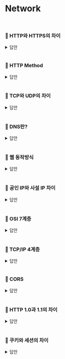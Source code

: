 # Network
<br>

### 📌 HTTP와 HTTPS의 차이
<details>
   <summary> 답안 </summary>
<br />

- HTTP는 정보를 주고 받기 위해 사용되는 프로토콜입니다. HTTP는 평문 데이터를 전송하기 때문에 HTTP로 비밀번호나 주민번호 등 중요한 정보를 주고 받으면 제 3자에 의해 조회될 수 있습니다. 이러한 문제를 해결하기 위해 HTTP에 암호화를 추가한 것이 HTTPS 입니다. 
- HTTPS는 암호화 및 인증이 있는 HTTP입니다. HTTPS는 TLS(SSL)를 사용하여 일반 HTTP 요청과 응답을 암호화하고 해당 요청과 응답에 디지털 서명을 합니다.

  <details>
   <summary> <strong> TLS란? </strong> </summary>
  <br />
     
  - TLS(전송 보안 계층)은 SSL이라는 암호화 프로토콜에서 발전한 것입니다. 
    인터넷 커뮤니케이션을 위한 개인 정보와 데이터 보안을 용이하게 하기 위해 설계된 보안 프로토콜 입니다.
  </details>
  <br>
  
</details>
<br>

### 📌 HTTP Method
<details>
   <summary> 답안 </summary>
<br />

- http method란 클라이언트가 서버한테 주어진 리소스를 가지고 수행해야 할 동작을 지정하여 요청(request)을 보내는 방식입니다.
  http method 종류는 `GET`, `POST`, `PUT`, `DELETE`, `PATCH`가 있습니다. <br>
  <br>
  - `GET`과 `POST`의 차이 : `GET`은 리소스를 조회할 때 사용하며, `POST`는 전달한 데이터의 처리/ 리소스 생성을 요청할 때 사용되는 메서드입니다.
  - `POST`와 `PUT`, `PATCH`의 차이 : `POST`는 주로 리소스를 생성하는데 사용되며, `PUT`은 리소스를 대체(수정)하거나 해당 리소스가 없으면 새로 생성 시켜주며,
     `PATCH`는 리소스의 일부분 변경을 위해 사용합니다. (PUT : 리소스 덮어쓰기 (전체 변경), PATCH : 리소스 일부 변경)
</details>
<br>

### 📌 TCP와 UDP의 차이
<details>
   <summary> 답안 </summary>
<br />

- TCP는 연결형 프로토콜로 3-way-handshaking 과정을 통해 연결을 설정합니다. 그렇기 때문에 높은 신뢰성을 보장하지만, 속도가 비교적 느리다는 단점이 있습니다.
- UDP 비연결형 프로토콜로 3-way-handshaking을 사용하지 않기 때문에 신뢰성이 떨어진다는 단점이 있습니다. 하지만 수신 여부를 확인하지 않기 때문에 속도가 빠르다는 장점이 있습니다.
- TCP는 신뢰성이 중요한 파일 교환 같은 경우에 쓰이고, UDP는 실시간성이 중요한 스트리밍에 자주 사용됩니다.

</details>
<br>

### 📌 DNS란?
<details>
   <summary> 답안 </summary>
<br />

- DNS(Domain Name System)은 사용자에게 친숙한 도메인 이름을 컴퓨터가 네트워크에서
  서로 식별하는데 사용하는 인터넷 프로토콜(IP) 주소로 변환해주는 시스템입니다. 

</details>
<br>

### 📌 웹 동작방식
<details>
   <summary> 답안 </summary>
<br />

1. 사용자가 브라우저를 통해 URL을 입력합니다.
2. 브라우저는 DNS를 통해 해당 서버의 진짜 주소를 찾아옵니다.
3. HTTP 프로토콜을 통해 HTTP 요청 메세지를 작성합니다.
4. 클라이언트와 서버의 TCP/IP 연결을 통해 해당 서버로 HTTP 요청 메세지를 전달합니다.
5. HTTP 요청 메세지를 전달받은 서버는 그에 해당하는 HTTP 응답 메세지를 작성합니다.
6. TCP/IP를 통해 클라이언트에게 HTTP 응답 메세지를 전달합니다.
7. 전달받은 HTTP 응답 메세지는 웹페이지 데이터로 변환하고, 브라우저에 의해 출력되어 사용자가 볼 수 있게 됩니다.

</details>
<br>

### 📌 공인 IP와 사설 IP 차이
<details>
   <summary> 답안 </summary>
<br />

- 공인 IP는 전세계에서 유일한 IP로 ISP(인터넷 서비스 공급자)가 제공하는 IP 주소입니다. 공인 IP는 외부에 공개되어 있어
  인터넷에 연결된 다른 장비로부터 접근이 가능하기 때문에 방화벽 등과 같은 보안 설정을 해주어야 합니다.<br>
  사설 IP는 어떤 네트웨크 안에서 사용되는 IP 주소로, IPv4 부족으로 인해 모든 네트워크가 공인 IP를 사용하는 것은 불가능 하기 때문에
  네트워크 안에서 라우터로 할당받는 가상의 주소이며 별도의 설정 없이는 접근이 불가능합니다.

</details>
<br>

### 📌 OSI 7계층
<details>
   <summary> 답안 </summary>
<br />
   
네트워크에서 통신이 일어나는 과정을 7가지 단계로 나눈것을 의미합니다.
- 7 계층(응용 계층) : 사용자와 직접 상호작용하는 응용 프로그램들이 포함된 계층
- 6 계층(표현 계층) : 데이터의 형식(Format)을 정의하는 계층
- 5 계층(세션 계층) : 컴퓨터끼리 통신을 하기 위해 세션을 만드는 계층
- 4 계층(전송 계층) : 최종 수신 프로세스로 데이터의 전송을 담당하는 계층
- 3 계층(네트워크 계층) : 패킷을 목적지까지 가장 빠른길로 전송하기 위한 계층
- 2 계층(데이터링크 계층) : 데이터의 물리적인 전송과 에러 검출, 흐름을 담당하는 계층
- 1 계층(물리 계층) : 데이터를 전기 신호로 바꾸어주는 계층

</details>
<br>

### 📌 TCP/IP 4계층
<details>
   <summary> 답안 </summary>
<br />
   
<img width="765" alt="스크린샷 2024-10-07 오후 7 59 29" src="https://github.com/user-attachments/assets/a5da4ac3-4c46-4555-98e1-7597e576b3c2">

TCP/IP 4계층은 현재 인터넷에서 사용되는 프로토콜로, 좀 더 실무적이면서 프로토콜 중심으로 단순화된 모델입니다.

- 1계층(네트워크 엑세스 계층 -> 물리 + 데이터링크 계층) : 이 계층은 Node-To-Node간의 신뢰성 있는 데이터 전송을 담당하는 계층
- 2계층(인터넷 계층 -> 네트워크 계층) : 패킷을 목적지까지 가장 빠른길로 전송하기 위한 계층
- 3계층(트랜스포트 계층 -> 전송 계층) : 최종 수신 프로세스로 데이터의 전송을 담당하는 계층
- 4계층(애플리케이션 계층 -> 세션 + 표현 + 응용 계층) : 사용자와 가장 가까운 계층으로 사용자-소프트웨어 간의 소통을 담당하는 계층이며, 주로 응용프로그램들끼리 데이터를 교환하기 위한 계층
</details>
<br>


### 📌 CORS
<details>
   <summary> 답안 </summary>
<br />

- Cross-Origin Resource Sharing으로 Origin이 다른 경우에도 리소스를 공유할 수 있게 허용해주는 정책입니다.
  여기서 Origin이란 프로토콜 + 호스트 + 포트 세가지를 합한 것으로 이 세가지가 동일하면 같은 Origin이라고 판단합니다.
</details>
<br>

### 📌 HTTP 1.0과 1.1의 차이
<details>
   <summary> 답안 </summary>
<br />

- HTTP1.0과 1.1의 차이는 TCP 세션을 지속적으로 유지 할 수 있느냐 없느냐의 차이입니다.
  HTTP1.0은 요청 컨텐츠마다 TCP 커넥션을 맺고 끊지만, 1.1은 매 요청마다 TCP 커넥션을 맺고 끊는것이 아닌 keep-alive를 통해 일정 시간동안 커넥션을 유지합니다.
</details>
<br>

### 📌 쿠키와 세션의 차이 
<details>
   <summary> 답안 </summary>
<br />

- 차이라는 관점 보다는 세션이 쿠키를 이용한다라고 말씀 드릴 수 있을 것 같습니다. 쿠키는 작은 데이터를 담을 수 있는 파일인 반면
  세션은 쿠키를 활용하여 클라이언트와 상호작용하며, 쿠키에는 세션 ID가 담기는데, 이는 사용자의 데이터 노출을 최소화합니다.
  세션은 민감한 정보를 다루기에 더 적합하며, 서버는 세션 스토리지를 필요로 합니다.
</details>
<br>
